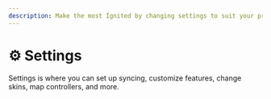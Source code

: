 ```yaml
---
description: Make the most Ignited by changing settings to suit your preferences.
---
```


# ⚙ Settings

Settings is where you can set up syncing, customize features, change skins, map controllers, and more.
